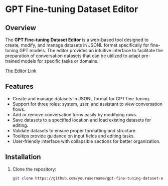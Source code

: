 # GPT Fine-tuning Dataset Editor

## Overview

The **GPT Fine-tuning Dataset Editor** is a web-based tool designed to create, modify, and manage datasets in JSONL format specifically for fine-tuning GPT models. The editor provides an intuitive interface to facilitate the preparation of conversation datasets that can be utilized to adapt pre-trained models for specific tasks or domains.

[The Editor Link](https://saramjh.github.io/datasetForFinetuningEditor/)

## Features

- Create and manage datasets in JSONL format for GPT fine-tuning.
- Support for three roles: system, user, and assistant to view conversation flows.
- Add or remove conversation turns easily by modifying rows.
- Save datasets to a specified location and load existing datasets for editing.
- Validate datasets to ensure proper formatting and structure.
- Tooltips provide guidance on input fields and editing tasks.
- User-friendly interface with collapsible sections for better organization.

## Installation

1. Clone the repository:
   ```bash
   git clone https://github.com/yourusername/gpt-fine-tuning-dataset-editor.git
   ```
